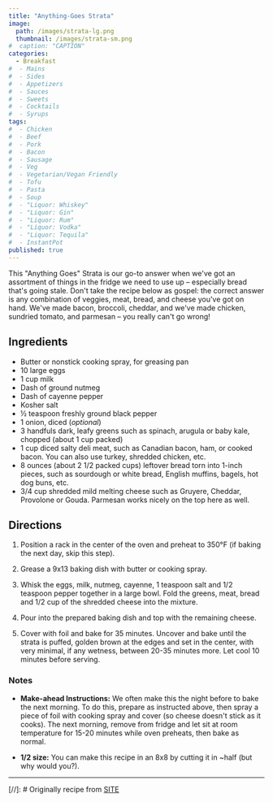 ```yaml
---
title: "Anything-Goes Strata"
image: 
  path: /images/strata-lg.png
  thumbnail: /images/strata-sm.png
#  caption: "CAPTION"
categories:
  - Breakfast
#  - Mains
#  - Sides
#  - Appetizers
#  - Sauces
#  - Sweets
#  - Cocktails
#  - Syrups
tags:
#  - Chicken
#  - Beef
#  - Pork
#  - Bacon
#  - Sausage
#  - Veg
#  - Vegetarian/Vegan Friendly
#  - Tofu
#  - Pasta
#  - Soup
#  - "Liquor: Whiskey"
#  - "Liquor: Gin"
#  - "Liquor: Rum"
#  - "Liquor: Vodka"
#  - "Liquor: Tequila"
#  - InstantPot
published: true
---
```


This "Anything Goes" Strata is our go-to answer when we've got an assortment of things in the fridge we need to use up – especially bread that's going stale. Don't take the recipe below as gospel: the correct answer is any combination of veggies, meat, bread, and cheese you've got on hand. We've made bacon, broccoli, cheddar, and we've made chicken, sundried tomato, and parmesan – you really can't go wrong!

## Ingredients

* Butter or nonstick cooking spray, for greasing pan
* 10 large eggs
* 1 cup milk
* Dash of ground nutmeg
* Dash of cayenne pepper
* Kosher salt
* ½ teaspoon freshly ground black pepper
* 1 onion, diced (*optional*)
* 3 handfuls dark, leafy greens such as spinach, arugula or baby kale, chopped (about 1 cup packed)
* 1 cup diced salty deli meat, such as Canadian bacon, ham, or cooked bacon. You can also use turkey, shredded chicken, etc.
* 8 ounces (about 2 1/2 packed cups) leftover bread torn into 1-inch pieces, such as sourdough or white bread, English muffins, bagels, hot dog buns, etc. 
* 3/4 cup shredded mild melting cheese such as Gruyere, Cheddar, Provolone or Gouda. Parmesan works nicely on the top here as well.


## Directions

1. Position a rack in the center of the oven and preheat to 350°F (if baking the next day, skip this step).

1. Grease a 9x13 baking dish with butter or cooking spray.

1. Whisk the eggs, milk, nutmeg, cayenne, 1 teaspoon salt and 1/2 teaspoon pepper together in a large bowl. Fold the greens, meat, bread and 1/2 cup of the shredded cheese into the mixture. 

1. Pour into the prepared baking dish and top with the remaining cheese.

1. Cover with foil and bake for 35 minutes. Uncover and bake until the strata is puffed, golden brown at the edges and set in the center, with very minimal, if any wetness, between 20-35 minutes more. Let cool 10 minutes before serving.


### Notes

* **Make-ahead Instructions:** We often make this the night before to bake the next morning. To do this, prepare as instructed above, then spray a piece of foil with cooking spray and cover (so cheese doesn't stick as it cooks). The next morning, remove from fridge and let sit at room temperature for 15-20 minutes while oven preheats, then bake as normal.

* **1/2 size:** You can make this recipe in an 8x8 by cutting it in ~half (but why would you?).

---
[//]: # Originally recipe from [SITE](URL)

